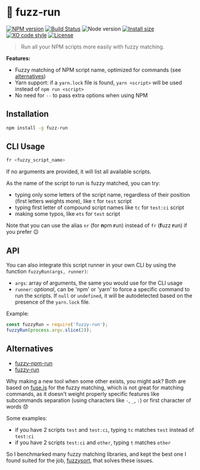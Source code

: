 # :runner: fuzz-run

[![NPM version](https://img.shields.io/npm/v/fuzz-run.svg)](https://www.npmjs.com/package/fuzz-run)
[![Build Status](https://github.com/sinedied/fuzz-run/workflows/ci/badge.svg)](https://github.com/sinedied/fuzz-run/actions)
![Node version](https://img.shields.io/node/v/fuzz-run.svg)
[![Install size](https://packagephobia.now.sh/badge?p=fuzz-run)](https://packagephobia.now.sh/result?p=fuzz-run)
[![XO code style](https://img.shields.io/badge/code_style-XO-5ed9c7.svg)](https://github.com/sindresorhus/xo)
[![License](https://img.shields.io/badge/license-MIT-blue.svg)](LICENSE)

> Run all your NPM scripts more easily with fuzzy matching.

**Features:**
- Fuzzy matching of NPM script name, optimized for commands (see [alternatives](#alternatives))
- Yarn support: if a `yarn.lock` file is found, `yarn <script>` will be used instead of `npm run <script>`
- No need for `--` to pass extra options when using NPM

## Installation

```sh
npm install -g fuzz-run
```

## CLI Usage

```sh
fr <fuzzy_script_name>
```

If no arguments are provided, it will list all available scripts.

As the name of the script to run is fuzzy matched, you can try:
- typing only some letters of the script name, regardless of their position (first letters weights more), like `t` for `test` script
- typing first letter of compound script names like `tc` for `test:ci` script
- making some typos, like `ets` for `test` script

Note that you can use the alias `nr` (for **n**pm **r**un) instead of `fr` (**f**uzz **r**un) if you prefer :wink:

## API

You can also integrate this script runner in your own CLI by using the function `fuzzyRun(args, runner)`:

- `args`: array of arguments, the same you would use for the CLI usage
- `runner`: *optional*, can be 'npm' or 'yarn' to force a specific command to run the scripts. If `null` or `undefined`, it will be autodetected based on the presence of the `yarn.lock` file.

Example:
```js
const fuzzyRun = require('fuzzy-run');
fuzzyRun(process.argv.slice(2));
```

## Alternatives
- [fuzzy-npm-run](https://www.npmjs.com/package/fuzzy-npm-run)
- [fuzzy-run](https://www.npmjs.com/package/fuzzy-run)

Why making a new tool when some other exists, you might ask?
Both are based on [fuse.js](http://fusejs.io) for the fuzzy matching, which is not great for matching commands, as it doesn't weight properly specific features like subcommands separation (using characters like `-`, `_`, `:`) or first character of words :disappointed:

Some examples:
- if you have 2 scripts `test` and `test:ci`, typing `tc` matches `test` instead of `test:ci`
- if you have 2 scripts `test:ci` and `other`, typing `t` matches `other`

So I benchmarked many fuzzy matching libraries, and kept the best one I found suited for the job, [fuzzysort](https://www.npmjs.com/package/fuzzysort), that solves these issues.
